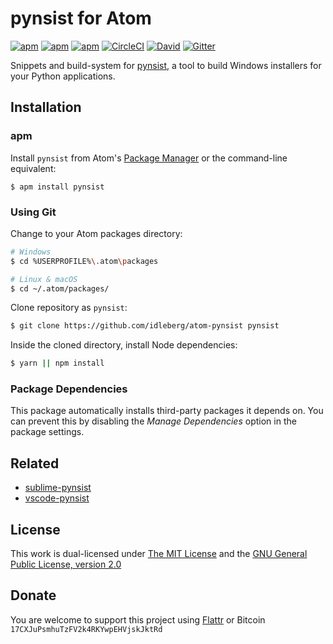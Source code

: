 # pynsist for Atom

[![apm](https://flat.badgen.net/apm/license/pynsist)](https://atom.io/packages/pynsist)
[![apm](https://flat.badgen.net/apm/v/pynsist)](https://atom.io/packages/pynsist)
[![apm](https://flat.badgen.net/apm/dl/pynsist)](https://atom.io/packages/pynsist)
[![CircleCI](https://flat.badgen.net/circleci/github/idleberg/atom-pynsist)](https://circleci.com/gh/idleberg/atom-pynsist)
[![David](https://flat.badgen.net/david/dep/idleberg/atom-pynsist)](https://david-dm.org/idleberg/atom-pynsist)
[![Gitter](https://flat.badgen.net/badge/chat/on%20gitter/ff69b4)](https://gitter.im/NSIS-Dev/Atom)

Snippets and build-system for [pynsist](https://pypi.python.org/pypi/pynsist), a tool to build Windows installers for your Python applications.

## Installation

### apm

Install `pynsist` from Atom's [Package Manager](http://flight-manual.atom.io/using-atom/sections/atom-packages/) or the command-line equivalent:

`$ apm install pynsist`

### Using Git

Change to your Atom packages directory:

```bash
# Windows
$ cd %USERPROFILE%\.atom\packages

# Linux & macOS
$ cd ~/.atom/packages/
```

Clone repository as `pynsist`:

```bash
$ git clone https://github.com/idleberg/atom-pynsist pynsist
```

Inside the cloned directory, install Node dependencies:

```bash
$ yarn || npm install
```

### Package Dependencies

This package automatically installs third-party packages it depends on. You can prevent this by disabling the *Manage Dependencies* option in the package settings.

## Related

- [sublime-pynsist](https://packagecontrol.io/packages/Pynsist)
- [vscode-pynsist](https://marketplace.visualstudio.com/items?itemName=idleberg.pynsist)

## License

This work is dual-licensed under [The MIT License](https://opensource.org/licenses/MIT) and the [GNU General Public License, version 2.0](https://opensource.org/licenses/GPL-2.0)

## Donate

You are welcome to support this project using [Flattr](https://flattr.com/submit/auto?user_id=idleberg&url=https://github.com/idleberg/atom-pynsist) or Bitcoin `17CXJuPsmhuTzFV2k4RKYwpEHVjskJktRd`
